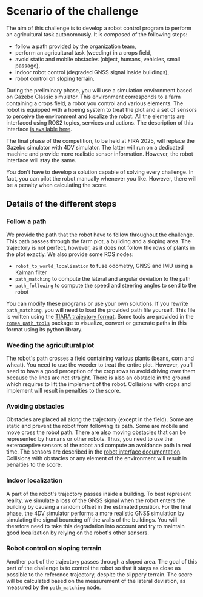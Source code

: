 # Scenario of the challenge

The aim of this challenge is to develop a robot control program to perform an agricultural task
autonomously.
It is composed of the following steps:
* follow a path provided by the organization team,
* perform an agricultural task (weeding) in a crops field,
* avoid static and mobile obstacles (object, humans, vehicles, small passage),
* indoor robot control (degraded GNSS signal inside buildings),
* robot control on sloping terrain.

During the preliminary phase, you will use a simulation environment based on Gazebo Classic
simulator.
This environment corresponds to a farm containing a crops field, a robot you control and various
elements.
The robot is equipped with a hoeing system to treat the plot and a set of sensors to perceive the
environment and localize the robot.
All the elements are interfaced using ROS2 topics, services and actions.
The description of this interface [is available here](doc/robot_interface.md).

The final phase of the competition, to be held at FIRA 2025, will replace the Gazebo simulator with
4DV simulator.
The latter will run on a dedicated machine and provide more realistic sensor information.
However, the robot interface will stay the same.

You don't have to develop a solution capable of solving every challenge.
In fact, you can pilot the robot manually whenever you like.
However, there will be a penalty when calculating the score.


## Details of the different steps

### Follow a path

We provide the path that the robot have to follow throughout the challenge.
This path passes through the farm plot, a building and a sloping area.
The trajectory is not perfect, however, as it does not follow the rows of plants in the plot
exactly.
We also provide some ROS nodes:
* `robot_to_world_localisation` to fuse odometry, GNSS and IMU using a Kalman filter
* `path_matching` to compute the lateral and angular deviation to the path
* `path_following` to compute the speed and steering angles to send to the robot

You can modify these programs or use your own solutions.
If you rewrite `path_matching`, you will need to load the provided path file yourself.
This file is written using the [TIARA trajectory
format](https://github.com/Romea/romea-ros-path-tools/blob/main/doc/tiara_format.md).
Some tools are provided in the [`romea_path_tools`](https://github.com/Romea/romea-ros-path-tools)
package to visualize, convert or generate paths in this format using its python library.


### Weeding the agricultural plot

The robot's path crosses a field containing various plants (beans, corn and wheat).
You need to use the weeder to treat the entire plot.
However, you'll need to have a good perception of the crop rows to avoid driving over them because
the lines are not straight.
There is also an obstacle in the ground which requires to lift the implement of the robot.
Collisions with crops and implement will result in penalties to the score. 


### Avoiding obstacles

Obstacles are placed all along the trajectory (except in the field).
Some are static and prevent the robot from following its path.
Some are mobile and move cross the robot path.
There are also moving obstacles that can be represented by humans or other robots.
Thus, you need to use the exteroceptive sensors of the robot and compute an avoidance path in real
time.
The sensors are described in the [robot interface documentation](doc/robot_interface.md).
Collisions with obstacles or any element of the environment will result in penalties to the score.


### Indoor localization

A part of the robot's trajectory passes inside a building.
To best represent reality, we simulate a loss of the GNSS signal when the robot enters the building
by causing a random offset in the estimated position.
For the final phase, the 4DV simulator performs a more realistic GNSS simulation by simulating the
signal bouncing off the walls of the buildings.
You will therefore need to take this degradation into account and try to maintain good localization
by relying on the robot's other sensors.


### Robot control on sloping terrain

Another part of the trajectory passes through a sloped area.
The goal of this part of the challenge is to control the robot so that it stays as close as possible
to the reference trajectory, despite the slippery terrain.
The score will be calculated based on the measurement of the lateral deviation, as measured by the
`path_matching` node.

